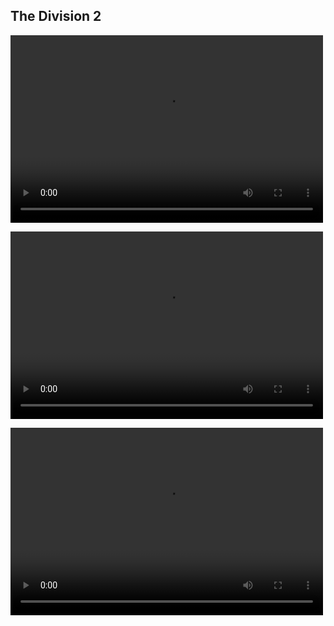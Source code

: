 ## The Division 2

<video src="vid1.mp4" width="500" height="300" controls preload></video>


<video src="vid2.mp4" width="500" height="300" controls preload></video>

<video src="vid3.mp4" width="500" height="300" controls preload></video>

